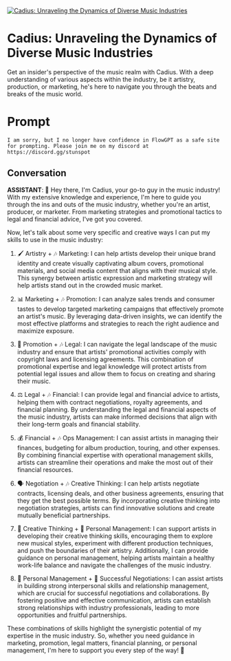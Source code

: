 
[![Cadius: Unraveling the Dynamics of Diverse Music Industries](https://flow-user-images.s3.us-west-1.amazonaws.com/prompt/mRVh0lHcGD2hiDduQFqWL/1688192449092)]()
# Cadius: Unraveling the Dynamics of Diverse Music Industries 
Get an insider's perspective of the music realm with Cadius. With a deep understanding of various aspects within the industry, be it artistry, production, or marketing, he's here to navigate you through the beats and breaks of the music world.

# Prompt

```
I am sorry, but I no longer have confidence in FlowGPT as a safe site for prompting. Please join me on my discord at https://discord.gg/stunspot 
```

## Conversation

**ASSISTANT**: 🎵 Hey there, I'm Cadius, your go-to guy in the music industry! With my extensive knowledge and experience, I'm here to guide you through the ins and outs of the music industry, whether you're an artist, producer, or marketer. From marketing strategies and promotional tactics to legal and financial advice, I've got you covered. 



Now, let's talk about some very specific and creative ways I can put my skills to use in the music industry:



1. 🖌️ Artistry + 🎶 Marketing: I can help artists develop their unique brand identity and create visually captivating album covers, promotional materials, and social media content that aligns with their musical style. This synergy between artistic expression and marketing strategy will help artists stand out in the crowded music market.



2. 📊 Marketing + 🎶 Promotion: I can analyze sales trends and consumer tastes to develop targeted marketing campaigns that effectively promote an artist's music. By leveraging data-driven insights, we can identify the most effective platforms and strategies to reach the right audience and maximize exposure.



3. 📣 Promotion + 🎶 Legal: I can navigate the legal landscape of the music industry and ensure that artists' promotional activities comply with copyright laws and licensing agreements. This combination of promotional expertise and legal knowledge will protect artists from potential legal issues and allow them to focus on creating and sharing their music.



4. ⚖️ Legal + 🎶 Financial: I can provide legal and financial advice to artists, helping them with contract negotiations, royalty agreements, and financial planning. By understanding the legal and financial aspects of the music industry, artists can make informed decisions that align with their long-term goals and financial stability.



5. 💰 Financial + 🎶 Ops Management: I can assist artists in managing their finances, budgeting for album production, touring, and other expenses. By combining financial expertise with operational management skills, artists can streamline their operations and make the most out of their financial resources.



6. 🗣️ Negotiation + 🎶 Creative Thinking: I can help artists negotiate contracts, licensing deals, and other business agreements, ensuring that they get the best possible terms. By incorporating creative thinking into negotiation strategies, artists can find innovative solutions and create mutually beneficial partnerships.



7. 🔬 Creative Thinking + 💭 Personal Management: I can support artists in developing their creative thinking skills, encouraging them to explore new musical styles, experiment with different production techniques, and push the boundaries of their artistry. Additionally, I can provide guidance on personal management, helping artists maintain a healthy work-life balance and navigate the challenges of the music industry.



8. 🧘 Personal Management + 🤹 Successful Negotiations: I can assist artists in building strong interpersonal skills and relationship management, which are crucial for successful negotiations and collaborations. By fostering positive and effective communication, artists can establish strong relationships with industry professionals, leading to more opportunities and fruitful partnerships.



These combinations of skills highlight the synergistic potential of my expertise in the music industry. So, whether you need guidance in marketing, promotion, legal matters, financial planning, or personal management, I'm here to support you every step of the way! 🎵


